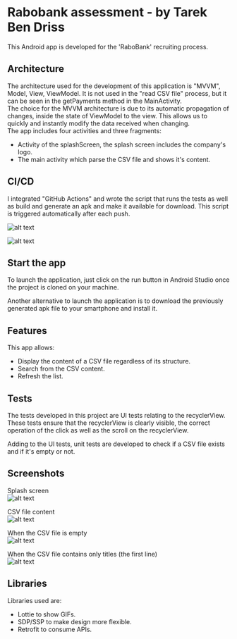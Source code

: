 # Rabobank assessment - by Tarek Ben Driss

This Android app is developed for the 'RaboBank' recruiting process.


## Architecture

The architecture used for the development of this application is "MVVM", Model, View, ViewModel. It is not used in the "read CSV file" process, but it can be seen in the getPayments method in the MainActivity. \
The choice for the MVVM architecture is due to its automatic propagation of changes, inside the state of ViewModel to the view. This allows us to quickly and instantly modify the data received when changing. \
The app includes four activities and three fragments:
- Activity of the splashScreen, the splash screen includes the company's logo.
- The main activity which parse the CSV file and shows it's content.



## CI/CD
I integrated "GitHub Actions" and wrote the script that runs the tests as well as build and generate an apk and make it available for download. This script is triggered automatically after each push.

![alt text](https://i.ibb.co/0ywRvR2/Capture-d-e-cran-2020-09-22-a-11-14-13-AM.png)

![alt text](https://i.ibb.co/KwV4vCR/Capture-d-e-cran-2020-09-22-a-11-14-30-AM.png)


## Start the app
To launch the application, just click on the run button in Android Studio once the project is cloned on your machine.

Another alternative to launch the application is to download the previously generated apk file to your smartphone and install it.


## Features

This app allows:
- Display the content of a CSV file regardless of its structure.
- Search from the CSV content.
- Refresh the list.


## Tests
The tests developed in this project are UI tests relating to the recyclerView.
These tests ensure that the recyclerView is clearly visible, the correct operation of the click as well as the scroll on the recyclerView.

Adding to the UI tests, unit tests are developed to check if a CSV file exists and if it's empty or not.


## Screenshots


Splash screen\
![alt text](https://i.ibb.co/ZYTw719/Splash-screen.png)

CSV file content\
![alt text](https://i.ibb.co/DWxr6dG/Csv-content.png)

When the CSV file is empty\
![alt text](https://i.ibb.co/23Rd08r/Empty-csv.png)


When the CSV file contains only titles (the first line)\
![alt text](https://i.ibb.co/fdRPqKB/Only-titles.png)


## Libraries
Libraries used are:
- Lottie to show GIFs.
- SDP/SSP to make design more flexible.
- Retrofit to consume APIs.



